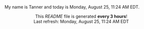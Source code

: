 My name is Tanner and today is Monday, August 25, 11:24 AM EDT.

<p align="center">This <i>README</i> file is generated <b>every 3 hours</b>!</br>Last refresh: Monday, August 25, 11:24 AM EDT<br /></p>
